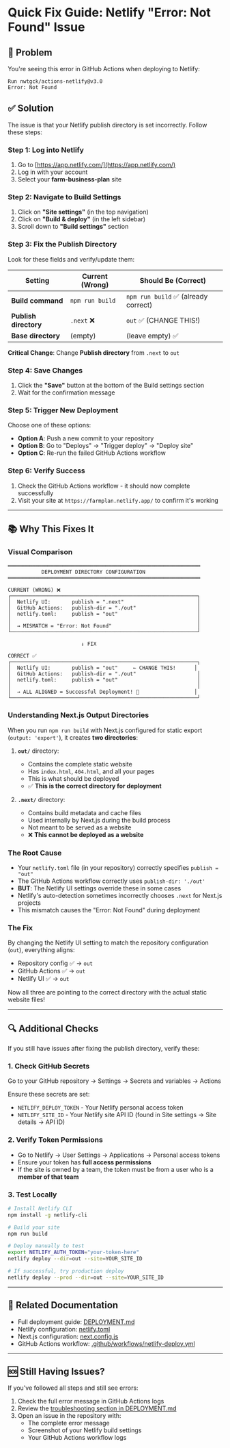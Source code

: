 # Quick Fix Guide: Netlify "Error: Not Found" Issue

## 🎯 Problem
You're seeing this error in GitHub Actions when deploying to Netlify:
```
Run nwtgck/actions-netlify@v3.0
Error: Not Found
```

## ✅ Solution
The issue is that your Netlify publish directory is set incorrectly. Follow these steps:

### Step 1: Log into Netlify
1. Go to [https://app.netlify.com/](https://app.netlify.com/)
2. Log in with your account
3. Select your **farm-business-plan** site

### Step 2: Navigate to Build Settings
1. Click on **"Site settings"** (in the top navigation)
2. Click on **"Build & deploy"** (in the left sidebar)
3. Scroll down to **"Build settings"** section

### Step 3: Fix the Publish Directory
Look for these fields and verify/update them:

| Setting | Current (Wrong) | Should Be (Correct) |
|---------|----------------|---------------------|
| **Build command** | `npm run build` | `npm run build` ✅ (already correct) |
| **Publish directory** | `.next` ❌ | `out` ✅ (CHANGE THIS!) |
| **Base directory** | (empty) | (leave empty) ✅ |

**Critical Change**: Change **Publish directory** from `.next` to `out`

### Step 4: Save Changes
1. Click the **"Save"** button at the bottom of the Build settings section
2. Wait for the confirmation message

### Step 5: Trigger New Deployment
Choose one of these options:
- **Option A**: Push a new commit to your repository
- **Option B**: Go to "Deploys" → "Trigger deploy" → "Deploy site"
- **Option C**: Re-run the failed GitHub Actions workflow

### Step 6: Verify Success
1. Check the GitHub Actions workflow - it should now complete successfully
2. Visit your site at `https://farmplan.netlify.app/` to confirm it's working

---

## 📚 Why This Fixes It

### Visual Comparison

```
═══════════════════════════════════════════════════════════════
           DEPLOYMENT DIRECTORY CONFIGURATION
═══════════════════════════════════════════════════════════════

CURRENT (WRONG) ❌
┌─────────────────────────────────────────────────────────────┐
│  Netlify UI:       publish = ".next"                        │
│  GitHub Actions:   publish-dir = "./out"                    │
│  netlify.toml:     publish = "out"                          │
│                                                             │
│  → MISMATCH = "Error: Not Found"                            │
└─────────────────────────────────────────────────────────────┘

                        ↓ FIX

CORRECT ✅
┌─────────────────────────────────────────────────────────────┐
│  Netlify UI:       publish = "out"     ← CHANGE THIS!      │
│  GitHub Actions:   publish-dir = "./out"                    │
│  netlify.toml:     publish = "out"                          │
│                                                             │
│  → ALL ALIGNED = Successful Deployment! 🎉                  │
└─────────────────────────────────────────────────────────────┘
```

### Understanding Next.js Output Directories

When you run `npm run build` with Next.js configured for static export (`output: 'export'`), it creates **two directories**:

1. **`out/`** directory:
   - Contains the complete static website
   - Has `index.html`, `404.html`, and all your pages
   - This is what should be deployed
   - ✅ **This is the correct directory for deployment**

2. **`.next/`** directory:
   - Contains build metadata and cache files
   - Used internally by Next.js during the build process
   - Not meant to be served as a website
   - ❌ **This cannot be deployed as a website**

### The Root Cause

- Your `netlify.toml` file (in your repository) correctly specifies `publish = "out"`
- The GitHub Actions workflow correctly uses `publish-dir: './out'`
- **BUT**: The Netlify UI settings override these in some cases
- Netlify's auto-detection sometimes incorrectly chooses `.next` for Next.js projects
- This mismatch causes the "Error: Not Found" during deployment

### The Fix

By changing the Netlify UI setting to match the repository configuration (`out`), everything aligns:
- Repository config ✅ → `out`
- GitHub Actions ✅ → `out`
- Netlify UI ✅ → `out`

Now all three are pointing to the correct directory with the actual static website files!

---

## 🔍 Additional Checks

If you still have issues after fixing the publish directory, verify these:

### 1. Check GitHub Secrets
Go to your GitHub repository → Settings → Secrets and variables → Actions

Ensure these secrets are set:
- `NETLIFY_DEPLOY_TOKEN` - Your Netlify personal access token
- `NETLIFY_SITE_ID` - Your Netlify site API ID (found in Site settings → Site details → API ID)

### 2. Verify Token Permissions
- Go to Netlify → User Settings → Applications → Personal access tokens
- Ensure your token has **full access permissions**
- If the site is owned by a team, the token must be from a user who is a **member of that team**

### 3. Test Locally
```bash
# Install Netlify CLI
npm install -g netlify-cli

# Build your site
npm run build

# Deploy manually to test
export NETLIFY_AUTH_TOKEN="your-token-here"
netlify deploy --dir=out --site=YOUR_SITE_ID

# If successful, try production deploy
netlify deploy --prod --dir=out --site=YOUR_SITE_ID
```

---

## 📖 Related Documentation

- Full deployment guide: [DEPLOYMENT.md](./DEPLOYMENT.md)
- Netlify configuration: [netlify.toml](./netlify.toml)
- Next.js configuration: [next.config.js](./next.config.js)
- GitHub Actions workflow: [.github/workflows/netlify-deploy.yml](./.github/workflows/netlify-deploy.yml)

---

## 🆘 Still Having Issues?

If you've followed all steps and still see errors:

1. Check the full error message in GitHub Actions logs
2. Review the [troubleshooting section in DEPLOYMENT.md](./DEPLOYMENT.md#troubleshooting)
3. Open an issue in the repository with:
   - The complete error message
   - Screenshot of your Netlify build settings
   - Your GitHub Actions workflow logs

